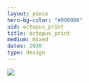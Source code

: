 ```yaml
---
layout: piece
hero-bg-color: "#000000"
uid: octopus_print
title: octopus_print
medium: mixed
dates: 2020
type: design
---
```


<img src="{{site.baseurl}}img/{{page.type}}/{{page.uid}}.jpg" class="piece-photo"/>
